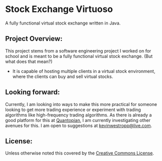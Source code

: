 Stock Exchange Virtuoso
==========================
A fully functional virtual stock exchange written in Java. 

Project Overview: 
-----------------
This project stems from a software engineering project I worked on for school and is meant to be a fully functional virtual stock exchange.
(But what does that mean?) 
* It is capable of hosting multiple clients in a virtual stock environment, where the clients can buy and sell virtual stocks.

Looking forward:
----------------
Currently, I am looking into ways to make this more practical for someone looking to get more trading experience or 
experiment with trading algorithms like high-frequency trading algorithms. As there is already a good platform 
for this at [Quantopian](https://www.quantopian.com/), I am currently investigating other avenues for this. 
I am open to suggestions at [kevinwestropp@live.com](mailto:kevinwestropp@live.com).

License: 
---------
Unless otherwise noted this covered by the [Creative Commons License](http://creativecommons.org/licenses/by/3.0/).